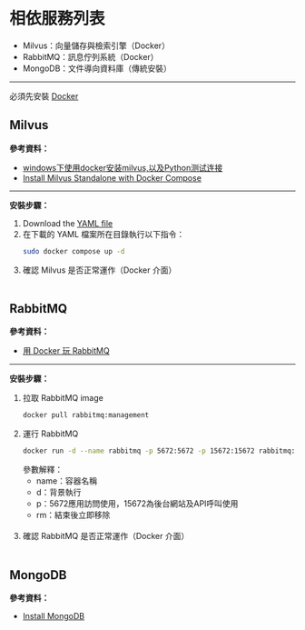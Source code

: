 # 相依服務列表
- Milvus：向量儲存與檢索引擎（Docker）
- RabbitMQ：訊息佇列系統（Docker）
- MongoDB：文件導向資料庫（傳統安裝）
---
必須先安裝 [Docker](https://docs.docker.com/get-docker/)
## Milvus
**參考資料：**
- [windows下使用docker安装milvus,以及Python测试连接](https://blog.csdn.net/mldxrer/article/details/130827834)
- [Install Milvus Standalone with Docker Compose](https://milvus.io/docs/install_standalone-docker-compose.md)

---
**安裝步驟：**
1. Download the [YAML file](https://github.com/milvus-io/milvus/releases/download/v2.3.8/milvus-standalone-docker-compose.yml)
2. 在下載的 YAML 檔案所在目錄執行以下指令：
    ``` bash
    sudo docker compose up -d
    ```
3. 確認 Milvus 是否正常運作（Docker 介面）
<br><br>

## RabbitMQ
**參考資料：**
- [用 Docker 玩 RabbitMQ](https://hackmd.io/@SuFrank/rJ5Tgyb6q)
---
**安裝步驟：**
1. 拉取 RabbitMQ image
   ``` bash
   docker pull rabbitmq:management
    ```
2. 運行 RabbitMQ
   ``` bash
   docker run -d --name rabbitmq -p 5672:5672 -p 15672:15672 rabbitmq:management
    ```
   參數解釋：<br>
    - name：容器名稱
    - d：背景執行
    - p：5672應用訪問使用，15672為後台網站及API呼叫使用
    - rm：結束後立即移除<br><br>
3. 確認 RabbitMQ 是否正常運作（Docker 介面）
<br><br>

## MongoDB
**參考資料：**
- [Install MongoDB](https://www.mongodb.com/docs/manual/installation/)